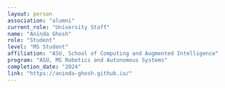 ```yaml
---
layout: person
association: "alumni"
current_role: "University Staff"
name: "Aninda Ghosh"
role: "Student"
level: "MS Student"
affiliation: "ASU, School of Computing and Augmented Intelligence"
program: "ASU, MS Robotics and Autonomous Systems"
completion_date: "2024"
link: "https://aninda-ghosh.github.io/"
---
```

